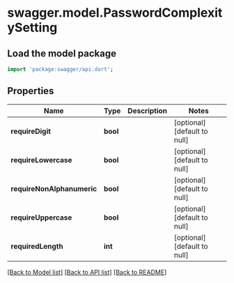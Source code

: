 # swagger.model.PasswordComplexitySetting

## Load the model package
```dart
import 'package:swagger/api.dart';
```

## Properties
Name | Type | Description | Notes
------------ | ------------- | ------------- | -------------
**requireDigit** | **bool** |  | [optional] [default to null]
**requireLowercase** | **bool** |  | [optional] [default to null]
**requireNonAlphanumeric** | **bool** |  | [optional] [default to null]
**requireUppercase** | **bool** |  | [optional] [default to null]
**requiredLength** | **int** |  | [optional] [default to null]

[[Back to Model list]](../README.md#documentation-for-models) [[Back to API list]](../README.md#documentation-for-api-endpoints) [[Back to README]](../README.md)


